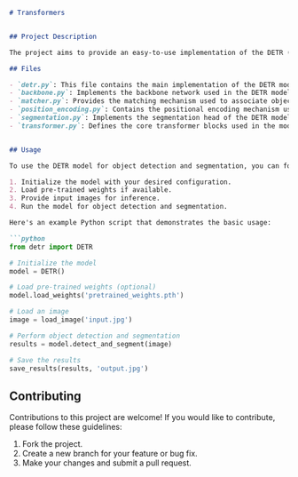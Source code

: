 

```markdown
# Transformers


## Project Description

The project aims to provide an easy-to-use implementation of the DETR (DEtection TRansformers) model for object detection and segmentation. DETR is a transformer-based model that has shown promising results in these computer vision tasks.

## Files

- `detr.py`: This file contains the main implementation of the DETR model, including the transformer architecture for object detection.
- `backbone.py`: Implements the backbone network used in the DETR model.
- `matcher.py`: Provides the matching mechanism used to associate objects in the query and target sets.
- `position_encoding.py`: Contains the positional encoding mechanism used in the transformer.
- `segmentation.py`: Implements the segmentation head of the DETR model.
- `transformer.py`: Defines the core transformer blocks used in the model.


## Usage

To use the DETR model for object detection and segmentation, you can follow these steps:

1. Initialize the model with your desired configuration.
2. Load pre-trained weights if available.
3. Provide input images for inference.
4. Run the model for object detection and segmentation.

Here's an example Python script that demonstrates the basic usage:

```python
from detr import DETR

# Initialize the model
model = DETR()

# Load pre-trained weights (optional)
model.load_weights('pretrained_weights.pth')

# Load an image
image = load_image('input.jpg')

# Perform object detection and segmentation
results = model.detect_and_segment(image)

# Save the results
save_results(results, 'output.jpg')
```

## Contributing

Contributions to this project are welcome! If you would like to contribute, please follow these guidelines:

1. Fork the project.
2. Create a new branch for your feature or bug fix.
3. Make your changes and submit a pull request.
